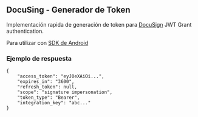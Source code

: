 ## DocuSing - Generador de Token

Implementación rapida de generación de token para [DocuSign](https://developers.docusign.com/platform/auth/jwt/jwt-get-token/) JWT Grant authentication.

Para utilizar con [SDK de Android](https://github.com/docusign/mobile-android-sdk)

### Ejemplo de respuesta

```
{
    "access_token": "eyJ0eXAiOi...",
    "expires_in": "3600",
    "refresh_token": null,
    "scope": "signature impersonation",
    "token_type": "Bearer",
    "integration_key": "abc..."
}
```
